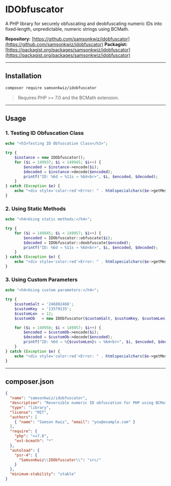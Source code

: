 # IDObfuscator

A PHP library for securely obfuscating and deobfuscating numeric IDs into fixed‑length, unpredictable, numeric strings using BCMath.

**Repository:** [https://github.com/samsonkwiz/idobfuscator](https://github.com/samsonkwiz/idobfuscator) **Packagist:** [https://packagist.org/packages/samsonkwiz/idobfuscator](https://packagist.org/packages/samsonkwiz/idobfuscator)

---

## Installation

```bash
composer require samsonkwiz/idobfuscator
```

> Requires PHP >= 7.0 and the BCMath extension.

---

## Usage

### 1. Testing ID Obfuscation Class

```php
echo "<h3>Testing ID Obfuscation Class</h3>";

try {
    $instance = new IDObfuscator();
    for ($i = 149937; $i < 149945; $i++) {
        $encoded = $instance->encode($i);
        $decoded = $instance->decode($encoded);
        printf("ID: %6d → %11s → %6d<br>", $i, $encoded, $decoded);
    }
} catch (Exception $e) {
    echo "<div style='color:red'>Error: " . htmlspecialchars($e->getMessage()) . "</div>";
}
```

### 2. Using Static Methods

```php
echo "<h4>Using static methods:</h4>";

try {
    for ($i = 149945; $i < 149957; $i++) {
        $encoded = IDObfuscator::obfuscate($i);
        $decoded = IDObfuscator::deobfuscate($encoded);
        printf("ID: %6d → %11s → %6d<br>", $i, $encoded, $decoded);
    }
} catch (Exception $e) {
    echo "<div style='color:red'>Error: " . htmlspecialchars($e->getMessage()) . "</div>";
}
```

### 3. Using Custom Parameters

```php
echo "<h4>Using custom parameters:</h4>";

try {
    $customSalt = '246802468';
    $customKey  = '13579135';
    $customLen  = 12;
    $customOb   = new IDObfuscator($customSalt, $customKey, $customLen);

    for ($i = 149950; $i < 149957; $i++) {
        $encoded = $customOb->encode($i);
        $decoded = $customOb->decode($encoded);
        printf("ID: %6d → %{$customLen}s → %6d<br>", $i, $encoded, $decoded);
    }
} catch (Exception $e) {
    echo "<div style='color:red'>Error: " . htmlspecialchars($e->getMessage()) . "</div>";
}
```

---

## composer.json

```json
{
  "name": "samsonkwiz/idobfuscator",
  "description": "Reversible numeric ID obfuscation for PHP using BCMath",
  "type": "library",
  "license": "MIT",
  "authors": [
    { "name": "Samson Kwiz", "email": "you@example.com" }
  ],
  "require": {
    "php": ">=7.0",
    "ext-bcmath": "*"
  },
  "autoload": {
    "psr-4": {
      "SamsonKwiz\\IDObfuscator\\": "src/"
    }
  },
  "minimum-stability": "stable"
}
```

